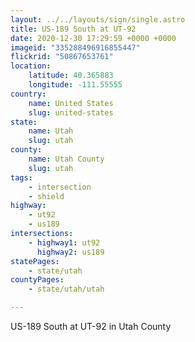 ```yaml
---
layout: ../../layouts/sign/single.astro
title: US-189 South at UT-92
date: 2020-12-30 17:29:59 +0000 +0000
imageid: "335288496916855447"
flickrid: "50867653761"
location:
    latitude: 40.365883
    longitude: -111.55555
country:
    name: United States
    slug: united-states
state:
    name: Utah
    slug: utah
county:
    name: Utah County
    slug: utah
tags:
    - intersection
    - shield
highway:
    - ut92
    - us189
intersections:
    - highway1: ut92
      highway2: us189
statePages:
    - state/utah
countyPages:
    - state/utah/utah

---
```

US-189 South at UT-92 in Utah County
